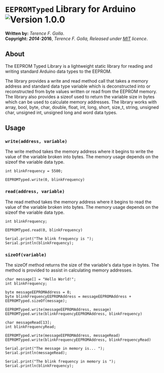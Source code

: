 # `EEPROMTyped` Library for Arduino ![Version 1.0.0](https://img.shields.io/badge/Version-1.2.0-blue.svg)

**Written by:** *Terence F. Golla*.  
**Copyright:** _**2014**-_**2016**, *Terence F. Golla, Released under [MIT](/LICENSE) licence*.

## About

The EEPROM Typed Library is a lightweight static library for reading and writing standard Arduino data types to the EEPROM. 

The library provides a write and read method call that takes a memory address and standard data type variable which is deconstructed into or reconstructed from byte values written or read from the EEPROM memory.  The library also provides a sizeof used to return the variable size in bytes which can be used to calculate memory addresses.  The library works with array, bool, byte, char, double, float, int, long, short, size_t, string, unsigned char, unsigned int, unsigned long and word data types.

## Usage

### `write(address, variable)`
The write method takes the memory address where it begins to write the value of the variable broken into bytes. The memory usage depends on the sizeof the variable data type.

```
int blinkFrequency = 5500;

EEPROMTyped.write(0, blinkFrequency)
```
### `read(address, variable)`
The read method takes the memory address where it begins to read the value of the variable broken into bytes. The memory usage depends on the sizeof the variable data type.

```
int blinkFrequency;

EEPROMTyped.read(0, blinkFrequency)

Serial.print("The blink frequency is ");
Serial.println(blinkFrequency);
```
### `sizeOf(variable)`
The sizeOf method returns the size of the variable's data type in bytes. The method is provided to assist in calculating memory addresses.

```
char message[] = "Hello World!";
int blinkFrequency;

byte messageEEPROMAddress = 0;
byte blinkFrequencyEEPROMAddress = messageEEPROMAddress + EEPROMTyped.sizeOf(message);

EEPROMTyped.write(messageEEPROMAddress, message)
EEPROMTyped.write(blinkFrequencyEEPROMAddress, blinkFrequency)

char messageRead[13];
int blinkFrequencyRead;

EEPROMTyped.write(messageEEPROMAddress, messageRead)
EEPROMTyped.write(blinkFrequencyEEPROMAddress, blinkFrequencyRead)

Serial.print("The message in memory is... ");
Serial.println(messageRead);

Serial.print("The blink frequency in memory is ");
Serial.println(blinkFrequency);
```